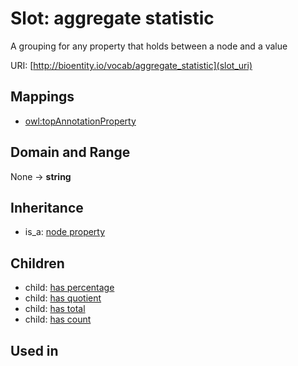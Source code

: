 # Slot: aggregate statistic


A grouping for any property that holds between a node and a value

URI: [http://bioentity.io/vocab/aggregate_statistic](slot_uri)
## Mappings

 * [owl:topAnnotationProperty](http://purl.obolibrary.org/obo/owl_topAnnotationProperty)
## Domain and Range

None -> **string**
## Inheritance

 *  is_a: [node property](node_property.md)
## Children

 *  child: [has percentage](has_percentage.md)
 *  child: [has quotient](has_quotient.md)
 *  child: [has total](has_total.md)
 *  child: [has count](has_count.md)
## Used in

